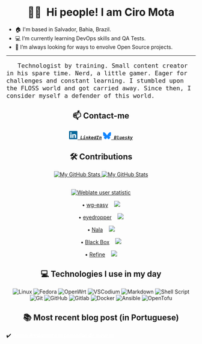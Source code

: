 <div align="center">
  <h1 style="text-align: center">🖖🏽&nbsp;&nbsp;Hi people! I am Ciro Mota</h1>
</div>

- 🏠 I'm based in Salvador, Bahia, Brazil.
- 💻 I’m currently learning DevOps skills and QA Tests.
- 💖 I’m always looking for ways to envolve Open Source projects.

---

<div align="center">
  <p style="text-align:left;text-indent:30px;font-size:16px"><samp>Technologist by training. Small content creator in his spare time. Nerd, a little gamer. Eager for challenges and constant learning. I stumbled upon the FLOSS world and got carried away. Since then, I consider myself a defender of this world.</samp></p>
</div>

<div align="center">
  <h2 style="text-align: center">📫 Contact-me</h2>
</div>

<h5 align="center">
  <code><a href="https://www.linkedin.com/in/ciro-mota/" title="Follow me on LinkedIn!"><img width="22" src="images/linkedin.svg"> LinkedIn</a></code>
  <code><a href="https://bsky.app/profile/ciromota.bsky.social" title="Follow me on Bluesky"><img width="22" src="images/Bluesky_Logo.png"> Bluesky</a></code>
</h5>

<div align="center">
  <h2 style="text-align: center">🛠️ Contributions</h2>
</div>

<div align="center">
<a href="https://github.com/ciro-mota#gh-light-mode-only">
  <img src="https://github-readme-stats.vercel.app/api?username=ciro-mota&hide=commits,prs,issues&show_icons=true&hide_rank=true&theme=default#gh-light-mode-only" alt="My GitHub Stats" />
</a>
<a href="https://github.com/ciro-mota#gh-dark-mode-only">
  <img src="https://github-readme-stats.vercel.app/api?username=ciro-mota&hide=commits,prs,issues&show_icons=true&hide_rank=true&theme=nord#gh-dark-mode-only" alt="My GitHub Stats" />
</a>
</br>
</br>

<p><a href="https://hosted.weblate.org/user/ciro-mota/"><img alt="Weblate user statistic" src="https://img.shields.io/weblate/translations/ciro-mota?style=flat&logo=Weblate&label=Contributions&cacheSeconds=3600"></a></p>

<p>&#8226; <a href="https://github.com/wg-easy/wg-easy">wg-easy</a> &nbsp;&nbsp; <img src="https://img.shields.io/github/stars/wg-easy/wg-easy"></p>

<p>&#8226; <a href="https://github.com/FineFindus/eyedropper">eyedropper</a> &nbsp;&nbsp; <img src="https://img.shields.io/github/stars/FineFindus/eyedropper"></p>

<p>&#8226; <a href="https://gitlab.com/volian/nala">Nala</a> &nbsp;&nbsp; <img src="https://img.shields.io/gitlab/stars/volian/nala?gitlab_url=https%3A%2F%2Fgitlab.com&style=social"></p>

<p>&#8226; <a href="https://gitlab.gnome.org/raggesilver/blackbox">Black Box</a> &nbsp;&nbsp; <img src="https://img.shields.io/gitlab/stars/raggesilver/blackbox?gitlab_url=https%3A%2F%2Fgitlab.gnome.org&style=social"></p>

<p>&#8226; <a href="https://gitlab.gnome.org/TheEvilSkeleton/Refine">Refine</a> &nbsp;&nbsp; <img src="https://img.shields.io/gitlab/stars/TheEvilSkeleton/Refine?gitlab_url=https%3A%2F%2Fgitlab.gnome.org&style=social"></p>
</div>

<div align="center">
  <h2 style="text-align: center">💻 Technologies I use in my day</h2>
</div>

<div style="display: inline_block" align="center">
  <img alt="Linux" src="https://img.shields.io/badge/Linux-FCC624?style=for-the-badge&logo=linux&logoColor=black" /> 
  <img alt="Fedora" src="https://img.shields.io/badge/Fedora-51A2DA?style=for-the-badge&logo=fedora&logoColor=white" /> 
  <img alt="OpenWrt" src="https://img.shields.io/badge/OpenWrt-00B5E2?style=for-the-badge&logo=OpenWrt&logoColor=white" />
  <img alt="VSCodium" src="https://img.shields.io/badge/VSCodium-2F80ED?style=for-the-badge&logo=vscodium&logoColor=white"/> 
  <img alt="Markdown" src="https://img.shields.io/badge/Markdown-000000?style=for-the-badge&logo=markdown&logoColor=white" /> 
  <img alt="Shell Script" src="https://img.shields.io/badge/bash_script-%23121011.svg?style=for-the-badge&logo=gnu-bash&logoColor=white"/> 
  <img alt="Git" src="https://img.shields.io/badge/git-%23F05033.svg?style=for-the-badge&logo=git&logoColor=white"/> 
  <img alt="GitHub" src="https://img.shields.io/badge/github-%23121011.svg?style=for-the-badge&logo=github&logoColor=white"/> 
  <img alt="Gitlab" src="https://img.shields.io/badge/GitLab-330F63?style=for-the-badge&logo=gitlab&logoColor=white" />
  <img alt="Docker" src="https://img.shields.io/badge/docker-%230db7ed.svg?style=for-the-badge&logo=docker&logoColor=white"/>
  <img alt="Ansible" src="https://img.shields.io/badge/ansible-%231A1918.svg?logo=ansible&logoColor=fff&style=for-the-badge" />
  <img alt="OpenTofu" src="https://img.shields.io/badge/OpenTofu-FFDA18?logo=opentofu&logoColor=000&style=for-the-badge" >
</div>

<div align="center">
  <h2 style="text-align: center"> 📚 Most recent blog post (in Portuguese)</h2>
</div>
<!-- BLOG-POST-LIST:START -->✔️ <a href='https://ciromota.tec.br/home-assistant-em-provedor-de-nuvem/' style='color: #ffffff'><strong>Home Assistant em provedor de nuvem</strong></a><!-- BLOG-POST-LIST:END -->
